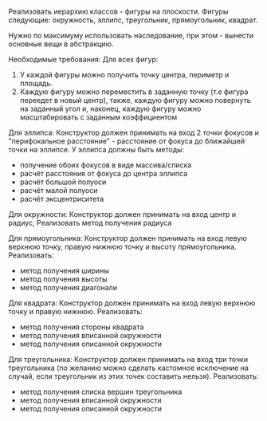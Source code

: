 Реализовать иерархию классов - фигуры на плоскости. 
Фигуры следующие: окружность, эллипс, треугольник, прямоугольник, квадрат. 

Нужно по максимуму использовать наследование, при этом - вынести основные вещи в абстракцию. 

Необходимые требования:
Для всех фигур:
1. У каждой фигуры можно получить точку центра, периметр и площадь.
2. Каждую фигуру можно переместить в заданную точку (т.е фигура переедет в новый центр), также, каждую фигуру можно повернуть на заданный угол и, наконец, каждую фигуру можно масштабировать с заданным коэффициентом
   
Для эллипса:
Конструктор должен принимать на вход 2 точки фокусов и "перифокальное расстояние" - расстояние от фокуса до ближайшей точки на эллипсе. У эллипса должны быть методы:
- получение обоих фокусов в виде массива/списка
- расчёт расстояния от фокуса до центра эллипса
- расчёт большой полуоси
- расчёт малой полуоси
- расчёт эксцентриситета

Для окружности:
Конструктор должен принимать на вход центр и радиус,
Реализовать метод получения радиуса

Для прямоугольника:
Конструктор должен принимать на вход левую верхнюю точку, правую нижнюю точку и высоту прямоугольника.
Реализовать:
- метод получения ширины
- метод получения высоты
- метод получения диагонали

Для квадрата:
Конструктор должен принимать на вход левую верхнюю точку и правую нижнюю.
Реализовать:
- метод получения стороны квадрата
- метод получения вписанной окружности
- метод получения описанной окружности

Для треугольника:
Конструктор должен принимать на вход три точки треугольника (по желанию можно сделать кастомное исключение на случай, если треугольник из этих точек составить нельзя).
Реализовать:
- метод получения списка вершин треугольника
- метод получения вписанной окружности
- метод получения описанной окружности
